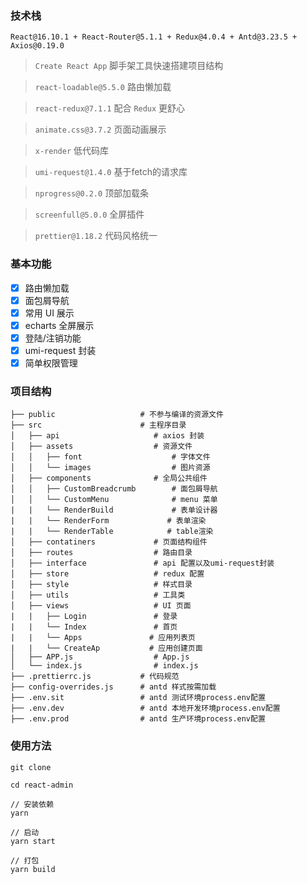 
### 技术栈

`React@16.10.1 + React-Router@5.1.1 + Redux@4.0.4 + Antd@3.23.5 + Axios@0.19.0`

> `Create React App`    脚手架工具快速搭建项目结构

> `react-loadable@5.5.0`    路由懒加载

> `react-redux@7.1.1`     配合 `Redux` 更舒心

> `animate.css@3.7.2`     页面动画展示

> `x-render`    低代码库

> `umi-request@1.4.0`    基于fetch的请求库

> `nprogress@0.2.0`     顶部加载条

> `screenfull@5.0.0`    全屏插件

> `prettier@1.18.2`    代码风格统一

### 基本功能

- [x] 路由懒加载
- [x] 面包屑导航
- [x] 常用 UI 展示
- [x] echarts 全屏展示
- [x] 登陆/注销功能
- [x] umi-request 封装
- [x] 简单权限管理

### 项目结构

```
├── public                   # 不参与编译的资源文件
├── src                      # 主程序目录
│   ├── api                     # axios 封装
│   ├── assets                  # 资源文件
│   │   ├── font                    # 字体文件
│   │   └── images                  # 图片资源
│   ├── components              # 全局公共组件
│   │   ├── CustomBreadcrumb        # 面包屑导航
│   │   └── CustomMenu              # menu 菜单
|   |   └── RenderBuild             # 表单设计器
|   |   └── RenderForm             # 表单渲染
|   |   └── RenderTable            # table渲染
│   ├── contatiners             # 页面结构组件
│   ├── routes                  # 路由目录
│   ├── interface               # api 配置以及umi-request封装
│   ├── store                   # redux 配置
│   ├── style                   # 样式目录
│   ├── utils                   # 工具类
│   ├── views                   # UI 页面
|   |   ├── Login               # 登录
|   |   └── Index               # 首页
|   |   └── Apps               # 应用列表页
|   |   └── CreateAp           # 应用创建页面
│   ├── APP.js                  # App.js
│   └── index.js                # index.js
├── .prettierrc.js           # 代码规范
├── config-overrides.js      # antd 样式按需加载
├── .env.sit                 # antd 测试环境process.env配置
├── .env.dev                 # antd 本地开发环境process.env配置
├── .env.prod                # antd 生产环境process.env配置
```

### 使用方法

```npm
git clone 

cd react-admin

// 安装依赖
yarn

// 启动
yarn start

// 打包
yarn build

```